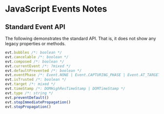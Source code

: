 # JavaScript Events Notes


## Standard Event API

The following demonstrates the standard API.  That is, it does not show any
legacy properties or methods.

```js
evt.bubbles /*: boolean */
evt.cancelable /*: boolean */
evt.composed /*: boolean */
evt.currentEvent /*: ?mixed */
evt.defaultPrevented /*: boolean */
evt.eventPhase /*: Event.NONE | Event.CAPTURING_PHASE | Event.AT_TARGET | Event.BUBBLING_PHASE */
evt.isTrusted /*: boolean */
evt.target /*: mixed */
evt.timeStamp /*: DOMHighResTimeStamp | DOMTimeStamp */
evt.type /*: string */
evt.preventDefault()
evt.stopImmediatePropagation()
evt.stopPropagation()
```
